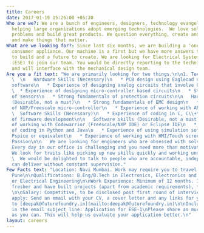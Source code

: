 ```yaml
---
title: Careers
date: 2017-01-18 15:26:00 +05:30
Who are we?: We are a bunch of engineers, designers, technology evangelists and marketers
  helping large organizations adopt emerging technologies.  We love solving real-world
  problems and build great products. We question everything, create and break swiftly
  and make things that matter.
What are we looking for?: Since last six months, we are building a ‘one of a kind’
  consumer appliance. Our machine is a first but we have more answers to find, things
  to build and a future to create. We are looking for Electrical System Engineers
  (ESE) to join our team. You would be directly reporting to the technical co-founder
  and will interface with the mechanical design team.
Are you a fit text: "We are primarily looking for two things.\n\n1. Technical skill\n
  \  \n   Hardware Skills (Necessary)\n   * PCB design using Eaglecad or equivalent
  software\n   * Experience of designing analog circuits that involve OPamp, filters\n
  \  * Experience of designing micro-controller based circuits\n   * Strong fundamentals
  of sensors\n   * Strong fundamentals of protection circuits\n\n   Hardware skills
  (Desirable, not a must)\n   * Strong fundamentals of EMC design\n   * Experience
  of NXP/Freescale micro-controller\n   * Experience of working with ARM architecture\n
  \  Software Skills (Necessary)\n   * Experience of coding in C, C\\+\\+\n   * Experience
  of firmware development\n\n   Software skills (Desirable, not a must)\n   * Experience
  of working with Codewarrior (Freescale/NXP IDE) or Eclipse IDE\n   * Experience
  of coding in Python and Java\n   * Experience of using simulation software like
  Pspice or equivalent\n   * Experience of working with HMI/Touch screen panels\n\n\n2.
  Passion\n\n   We are looking for engineers who are obsessed with solving problems.
  Every day in our office is challenging and you need more than motivation to succeed.
  We look for traits like picking up new skills quickly and working under tight deadlines.\n\n
  \  We would be delighted to talk to people who are accountable, independent and
  can deliver without constant supervision."
Few Facts text: "Location: Navi Mumbai. Work may require you to travel to Mumbai and
  Pune\n\nQualifications: B.Eng/B.Tech in Electronics, Electronics and Telecommunications
  or Electrical Engineering\n\nWork Experience: Minimum of 12 months. If you are a
  fresher and have built projects (apart from academic requirements), feel free apply.
  \n\nSalary: Competitive, to be disclosed post first round of interview\n\nHow to
  apply: Send an email with your CV, a cover letter and any links for your projects
  to [deepak@futurefoundry.in](mailto:deepak@futurefoundry.in)\n\nInclude the following
  in the email subject line: Application for ESE-1\nPlease share as much information
  as you can. This will help us evaluate your application better.\n"
layout: careers
---
```


